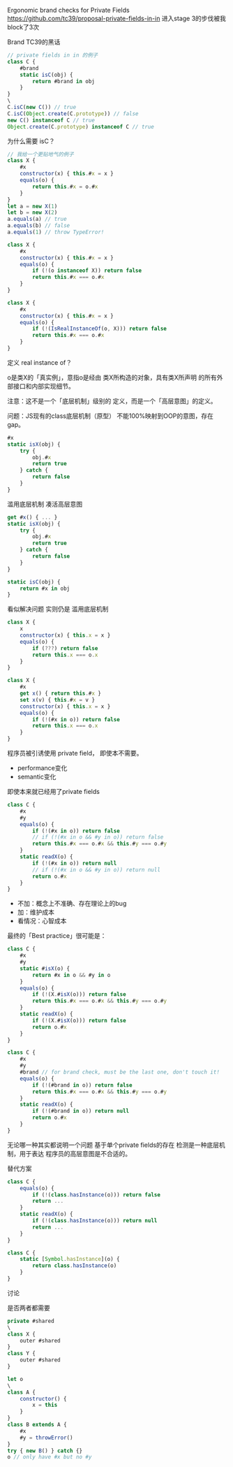 Ergonomic brand checks for Private Fields
https://github.com/tc39/proposal-private-fields-in-in
进入stage 3的步伐被我block了3次

Brand
TC39的黑话

```js
// private fields in in 的例子
class C {
	#brand
	static isC(obj) {
		return #brand in obj
	}
}
\
C.isC(new C()) // true
C.isC(Object.create(C.prototype)) // false
new C() instanceof C // true
Object.create(C.prototype) instanceof C // true
```

为什么需要 isC？

```js
// 我给一个更贴地气的例子
class X {
	#x
	constructor(x) { this.#x = x }
	equals(o) {
		return this.#x = o.#x
	}
}
let a = new X(1)
let b = new X(2)
a.equals(a) // true
a.equals(b) // false
a.equals(1) // throw TypeError!
```

```js
class X {
	#x
	constructor(x) { this.#x = x }
	equals(o) {
		if (!(o instanceof X)) return false
		return this.#x === o.#x
	}
}
```

```js
class X {
	#x
	constructor(x) { this.#x = x }
	equals(o) {
		if (!(IsRealInstanceOf(o, X))) return false
		return this.#x === o.#x
	}
}
```

定义 real instance of？

o是类X的「真实例」，意指o是经由
类X所构造的对象，具有类X所声明
的所有外部接口和内部实现细节。

注意：这不是一个「底层机制」级别的
定义，而是一个「高层意图」的定义。

问题：JS现有的class底层机制（原型）
不能100%映射到OOP的意图，存在gap。

```js
#x
static isX(obj) {
	try {
		obj.#x
		return true
	} catch {
		return false
	}
}
```

滥用底层机制
凑活高层意图

```js
get #x() { ... }
static isX(obj) {
	try {
		obj.#x
		return true
	} catch {
		return false
	}
}
```

```js
static isC(obj) {
	return #x in obj
}
```

看似解决问题
实则仍是
滥用底层机制

```js
class X {
	x
	constructor(x) { this.x = x }
	equals(o) {
		if (???) return false
		return this.x === o.x
	}
}
```

```js
class X {
	#x
	get x() { return this.#x }
	set x(v) { this.#x = v }
	constructor(x) { this.x = x }
	equals(o) {
		if (!(#x in o)) return false
		return this.x === o.x
	}
}
```

程序员被引诱使用
private field，
即使本不需要。

- performance变化
- semantic变化

即使本来就已经用了private fields

```js
class C {
	#x
	#y
	equals(o) {
		if (!(#x in o)) return false
		// if (!(#x in o && #y in o)) return false
		return this.#x === o.#x && this.#y === o.#y
	}
	static readX(o) {
		if (!(#x in o)) return null
		// if (!(#x in o && #y in o)) return null
		return o.#x
	}
}
```

- 不加：概念上不准确、存在理论上的bug
- 加：维护成本
- 看情况：心智成本

最终的「Best practice」很可能是：

```js
class C {
	#x
	#y
	static #isX(o) {
		return #x in o && #y in o
	}
	equals(o) {
		if (!(X.#isX(o))) return false
		return this.#x === o.#x && this.#y === o.#y
	}
	static readX(o) {
		if (!(X.#isX(o))) return false
		return o.#x
	}
}
```

```js
class C {
	#x
	#y
	#brand // for brand check, must be the last one, don't touch it!
	equals(o) {
		if (!(#brand in o)) return false
		return this.#x === o.#x && this.#y === o.#y
	}
	static readX(o) {
		if (!(#brand in o)) return null
		return o.#x
	}
}
```

无论哪一种其实都说明一个问题
基于单个private fields的存在
检测是一种底层机制，用于表达
程序员的高层意图是不合适的。


替代方案

```js
class C {
	equals(o) {
		if (!(class.hasInstance(o))) return false
		return ...
	}
	static readX(o) {
		if (!(class.hasInstance(o))) return null
		return ...
	}
}
```

```js
class C {
	static [Symbol.hasInstance](o) {
		return class.hasInstance(o)
	}
}
```

讨论

是否两者都需要

```js
private #shared
\
class X {
	outer #shared
}
class Y {
	outer #shared
}
```

```js
let o
\
class A {
	constructor() {
		x = this
	}
}
class B extends A {
	#x
	#y = throwError()
}
try { new B() } catch {}
o // only have #x but no #y
```
